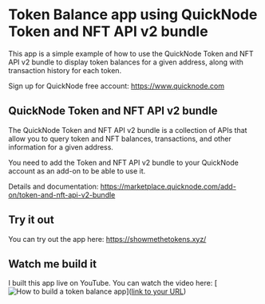 # Token Balance app using QuickNode Token and NFT API v2 bundle

This app is a simple example of how to use the QuickNode Token and NFT API v2 bundle to display token balances for a given address, along with transaction history for each token.

Sign up for QuickNode free account: https://www.quicknode.com

## QuickNode Token and NFT API v2 bundle

The QuickNode Token and NFT API v2 bundle is a collection of APIs that allow you to query token and NFT balances, transactions, and other information for a given address.

You need to add the Token and NFT API v2 bundle to your QuickNode account as an add-on to be able to use it.

Details and documentation: https://marketplace.quicknode.com/add-on/token-and-nft-api-v2-bundle

## Try it out

You can try out the app here: https://showmethetokens.xyz/

## Watch me build it

I built this app live on YouTube. You can watch the video here:
[![How to build a token balance app](how-to-build-a-token-balance-app.png)]([link to your URL](https://youtu.be/ReW6Giid43w))
